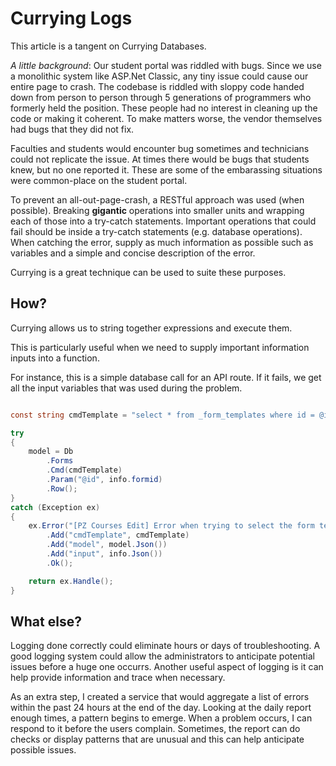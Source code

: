 # Currying Logs

This article is a tangent on Currying Databases.

*A little background*: Our student portal was riddled with bugs. Since we use a monolithic system
like ASP.Net Classic, any tiny issue could cause our entire page to crash. The codebase is riddled
with sloppy code handed down from person to person through 5 generations of programmers who formerly held
the position. These people had no interest in cleaning up the code or making it coherent. To make matters
worse, the vendor themselves had bugs that they did not fix.

Faculties and students would encounter bug sometimes and technicians could not replicate the issue. At times
there would be bugs that students knew, but no one reported it. These are some of the embarassing situations
were common-place on the student portal.

To prevent an all-out-page-crash, a RESTful approach was used (when possible). Breaking **gigantic** operations
into smaller units and wrapping each of those into a try-catch statements. Important operations that could
fail should be inside a try-catch statements (e.g. database operations). When catching the error, supply as much
information as possible such as variables and a simple and concise description of the error.

Currying is a great technique can be used to suite these purposes.

## How?

Currying allows us to string together expressions and execute them.

This is particularly useful when we need to supply important information inputs into a function.

For instance, this is a simple database call for an API route. If it fails, we get all the input variables that was used during the problem.

```C#

const string cmdTemplate = "select * from _form_templates where id = @id and category = 'Course Forms (Pre-offer)' ";

try
{
    model = Db
        .Forms
        .Cmd(cmdTemplate)
        .Param("@id", info.formid)
        .Row();
}
catch (Exception ex)
{
    ex.Error("[PZ Courses Edit] Error when trying to select the form templates.")
        .Add("cmdTemplate", cmdTemplate)
        .Add("model", model.Json())
        .Add("input", info.Json())
        .Ok();

    return ex.Handle();
}

```

## What else?

Logging done correctly could eliminate hours or days of troubleshooting. A good logging system could allow the administrators to anticipate
potential issues before a huge one occurrs. Another useful aspect of logging is it can help provide information and trace when
necessary.

As an extra step, I created a service that would aggregate a list of errors within the past 24 hours at the end of the day. Looking at the
daily report enough times, a pattern begins to emerge. When a problem occurs, I can respond to it before the users complain. Sometimes, the
report can do checks or display patterns that are unusual and this can help anticipate possible issues.